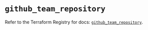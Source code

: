 # `github_team_repository`

Refer to the Terraform Registry for docs: [`github_team_repository`](https://registry.terraform.io/providers/integrations/github/6.0.0/docs/resources/team_repository).
